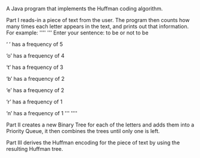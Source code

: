 A Java program that implements the Huffman coding algorithm.


Part I reads-in a piece of text from the user. The program then counts how
many times each letter appears in the text, and prints out that information. For example:
''''
'''
Enter your sentence: to be or not to be

‘ ’ has a frequency of 5

‘o’ has a frequency of 4

‘t’ has a frequency of 3

‘b’ has a frequency of 2

‘e’ has a frequency of 2

‘r’ has a frequency of 1

‘n’ has a frequency of 1
'''
''''

Part II creates a new Binary Tree for each of the letters and adds them into a
Priority Queue, it then combines the trees until only one is left.


Part III derives the Huffman encoding for the piece of
text by using the resulting Huffman tree.
